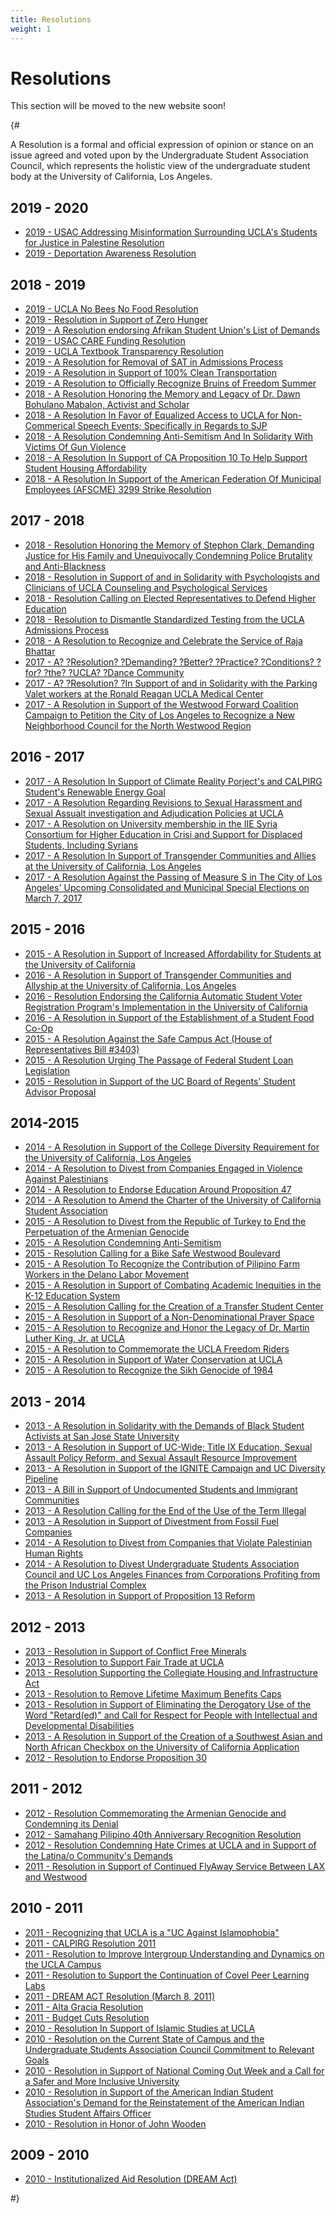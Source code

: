 ```yaml
---
title: Resolutions
weight: 1
---
```


# Resolutions

This section will be moved to the new website soon!

{#

A Resolution is a formal and official expression of opinion or stance on an issue agreed and voted upon by the Undergraduate Student Association Council, which represents the holistic view of the undergraduate student body at the University of California, Los Angeles.

## 2019 - 2020

  - [2019 - USAC Addressing Misinformation Surrounding UCLA's Students for Justice in Palestine Resolution](resolutions/USAC%20Addressing%20Misinformation%20Surrounding%20UCLA's%20Students%20for%20Justice%20in%20Palestine%20Resolution.pdf)
  - [2019 - Deportation Awareness Resolution](resolutions/Deportation%20Awareness%20Resolution.pdf)

## 2018 - 2019

  - [2019 - UCLA No Bees No Food Resolution](resolutions/UCLA%20No%20Bees%20No%20Food%20Resolution.pdf)
  - [2019 - Resolution in Support of Zero Hunger](resolutions/Resolution%20in%20Support%20of%20Zero%20Hunger.pdf)
  - [2019 - A Resolution endorsing Afrikan Student Union's List of Demands](resolutions/A%20Resolution%20Endorsing%20Afrikan%20Student%20Union's%20List%20of%20Demands.pdf)
  - [2019 - USAC CARE Funding Resolution](resolutions/USAC%20CARE%20Funding%20Resolution.pdf)
  - [2019 - UCLA Textbook Transparency Resolution](resolutions/UCLA%20Textbook%20Transparency%20resolution.pdf)
  - [2019 - A Resolution for Removal of SAT in Admissions Process](resolutions/Resolution%20for%20Removal%20SAT%20in%20Admissions%20Process.pdf)
  - [2019 - A Resolution in Support of 100% Clean Transportation](resolutions/USAC%20100%20Percent%20Clean%20Transportation%20Resolution.pdf)
  - [2019 - A Resolution to Officially Recognize Bruins of Freedom Summer](resolutions/A%20Resolution%20To%20Officially%20Recognize%20Bruins%20of%20Freedom%20Summer.pdf)
  - [2018 - A Resolution Honoring the Memory and Legacy of Dr. Dawn Bohulano Mabalon, Activist and Scholar](resolutions/Resolution%20Honoring%20the%20Memory%20and%20Legacy%20of%20Dr.%20Dawn%20Bohulano%20Mabalon,%20Activist%20and%20Scholar.pdf)
  - [2018 - A Resolution In Favor of Equalized Access to UCLA for Non-Commerical Speech Events; Specifically in Regards to SJP](resolutions/USAC%20RESOLUTION%20IN%20FAVOR%20OF%20EQUALIZED%20ACCESS%20TO%20UCLA%20FOR%20NON-COMMERCIAL%20SPEECH%20EVENTS%20SPECIFICALLY%20IN%20REGARDS%20TO%20SJP.pdf)
  - [2018 - A Resolution Condemning Anti-Semitism And In Solidarity With Victims Of Gun Violence](resolutions/Tree%20of%20Life%20Resolution.pdf)
  - [2018 - A Resolution In Support of CA Proposition 10 To Help Support Student Housing Affordability](resolutions/A%20RESOLUTION%20IN%20SUPPORT%20OF%20CA%20PROPOSITION%2010%20TO%20HELP%20SUPPORT%20STUDENT%20HOUSING%20AFFORDABILITY.pdf)
  - [2018 - A Resolution In Support of the American Federation Of Municipal Employees (AFSCME) 3299 Strike Resolution](resolutions/In%20Support%20of%20the%20American%20Federation%20Of%20Municipal%20Employees%20\(AFSCME\)%203299%20Strike%20Resolution.pdf)

## 2017 - 2018

  - [2018 - Resolution Honoring the Memory of Stephon Clark, Demanding Justice for His Family and Unequivocally Condemning Police Brutality and Anti-Blackness](resolutions/A%20Resolution%20Honoring%20the%20Memory%20of%20Stephon%20Clark,%20Demanding%20Justice%20for%20His%20Family%20and%20Unequivocally%20Condemning%20Police%20Brutality%20and%20Anti-Blackness.pdf)
  - [2018 - Resolution in Support of and in Solidarity with Psychologists and Clinicians of UCLA Counseling and Psychological Services](resolutions/CAPS%20Psychologists%20Resolution.pdf)
  - [2018 - Resolution Calling on Elected Representatives to Defend Higher Education](resolutions/Resolution%20Calling%20on%20Elected%20Representatives%20to%20Defend%20Higher%20Education.pdf)
  - [2018 - Resolution to Dismantle Standardized Testing from the UCLA Admissions Process](resolutions/A%20Resolution%20to%20Dismantle%20Standardized%20Testing%20from%20the%20UCLA%20Admissions%20Process.pdf)
  - [2018 - A Resolution to Recognize and Celebrate the Service of Raja Bhattar](resolutions/A%20Resolution%20to%20Recognize%20and%20Celebrate%20the%20Service%20of%20Raja%20Bhattar.pdf)
  - [2017 - A? ?Resolution? ?Demanding? ?Better? ?Practice? ?Conditions? ?for? ?the? ?UCLA? ?Dance Community](resolutions/Dance%20Community%20Resolution.pdf)
  - [2017 - A? ?Resolution? ?In Support of and in Solidarity with the Parking Valet workers at the Ronald Reagan UCLA Medical Center](resolutions/Valet%20Workers%20Resolution%2011.28.17.pdf)
  - [2017 - A Resolution in Support of the Westwood Forward Coalition Campaign to Petition the City of Los Angeles to Recognize a New Neighborhood Council for the North Westwood Region](resolutions/Westwood%20Forward%20Resolution%201.9.18.pdf)

## 2016 - 2017

  - [2017 - A Resolution In Support of Climate Reality Porject's and CALPIRG Student's Renewable Energy Goal](resolutions/CALPIRG%20Resolution.pdf)
  - [2017 - A Resolution Regarding Revisions to Sexual Harassment and Sexual Assualt investigation and Adjudication Policies at UCLA](resolutions/CASH%20Resolution.pdf)
  - [2017 - A Resolution on University membership in the IIE Syria Consortium for Higher Education in Crisi and Support for Displaced Students, Including Syrians](resolutions/Syrian%20Consortium%20Resolution.pdf)
  - [2017 - A Resolution In Support of Transgender Communities and Allies at the University of California, Los Angeles](resolutions/Transgender%20Communities%20and%20Allies%20Resolution.pdf)
  - [2017 - A Resolution Against the Passing of Measure S in The City of Los Angeles' Upcoming Consolidated and Municipal Special Elections on March 7, 2017](resolutions/USAC%20Measure%20S%20Resolution.pdf)

## 2015 - 2016

  - [2015 - A Resolution in Support of Increased Affordability for Students at the University of California](resolutions/AffordabilityResolution.pdf)
  - [2016 - A Resolution in Support of Transgender Communities and Allyship at the University of California, Los Angeles](resolutions/Resolution%20In%20Support%20of%20Transgender%20Communities%20and%20Allyship.pdf)
  - [2016 - Resolution Endorsing the California Automatic Student Voter Registration Program's Implementation in the University of California](resolutions/USACAResolutionSupportingAutomaticStudentVoterRegistration.pdf)
  - [2016 - A Resolution in Support of the Establishment of a Student Food Co-Op](resolutions/Resolution-%20food%20co-op.pdf)
  - [2015 - A Resolution Against the Safe Campus Act (House of Representatives Bill \#3403)](resolutions/AResolutionAgainsttheSafeCampusActH.R.3403.pdf)
  - [2015 - A Resolution Urging The Passage of Federal Student Loan Legislation](resolutions/A%20RESOLUTION%20URGING%20THE%20PASSAGE%20OF%20FEDERAL%20STUDENT%20LOAN%20LEGISLATION.pdf)
  - [2015 - Resolution in Support of the UC Board of Regents' Student Advisor Proposal](resolutions/Resolution%20in%20Support%20of%20the%20UC%20Board%20of%20Regents%20Student%20Advisor%20Position-2.pdf)

## 2014-2015

  - [2014 - A Resolution in Support of the College Diversity Requirement for the University of California, Los Angeles](resolutions/USACResolution-DiversityRequirement%2011-25-14_no%20sponsors.pdf)
  - [2014 - A Resolution to Divest from Companies Engaged in Violence Against Palestinians](resolutions/USAC%20Divestment%20Resolution%20\(11-13-2014\)_no%20sponsors.pdf)
  - [2014 - A Resolution to Endorse Education Around Proposition 47](resolutions/AResolutiontoEndorseProposition47.pdf)
  - [2014 - A Resolution to Amend the Charter of the University of California Student Association](resolutions/A%20Resolution%20to%20Amend%20the%20Charter%20of%20the%20University%20of%20California%20Student%20Association.pdf)
  - [2015 - A Resolution to Divest from the Republic of Turkey to End the Perpetuation of the Armenian Genocide](resolutions/ASA%20Divestment%20Resolution%20amended%2001-20-15.pdf)
  - [2015 - A Resolution Condemning Anti-Semitism](resolutions/no%20sponsors_A%20Resolution%20Condemning%20Anti-Semitism.pdf)
  - [2015 - Resolution Calling for a Bike Safe Westwood Boulevard](resolutions/BikeSafeWestwoodBoulevardResolution.pdf)
  - [2015 - A Resolution To Recognize the Contribution of Pilipino Farm Workers in the Delano Labor Movement](resolutions/AResolutiontoRecognizetheContributionofPilipinoFarmWorkersintheDelanoLaborMovement.pdf)
  - [2015 - A Resolution in Support of Combating Academic Inequities in the K-12 Education System](resolutions/no%20sponsors_A%20Resolution%20in%20Support%20of%20Combating%20Academic%20Inequities%20in%20the%20K-12%20Education%20System.pdf)
  - [2015 - A Resolution Calling for the Creation of a Transfer Student Center](resolutions/no%20sponsors_AResolutionCallingfortheCreationofaTransferStudentCenter.pdf)
  - [2015 - A Resolution in Support of a Non-Denominational Prayer Space](resolutions/no%20sponsors_AResolutioninSupportofaNon-DenominationalPrayerSpace.pdf)
  - [2015 - A Resolution to Recognize and Honor the Legacy of Dr. Martin Luther King, Jr. at UCLA](resolutions/Dr.KingResolution%20\(1\).pdf)
  - [2015 - A Resolution to Commemorate the UCLA Freedom Riders](resolutions/USACFreedomRidersResolution.pdf)
  - [2015 - A Resolution in Support of Water Conservation at UCLA](resolutions/no%20sponsors_AffordabilityResolution.pdf)
  - [2015 - A Resolution to Recognize the Sikh Genocide of 1984](resolutions/ResolutiontoRecognizetheSikhGenocideof1984.pdf)

## 2013 - 2014

  - [2013 - A Resolution in Solidarity with the Demands of Black Student Activists at San Jose State University](resolutions/AResolutioninSolidaritywiththeDemandsofBlackStudentActivistsatSanJoseStateUniversity.pdf)
  - [2013 - A Resolution in Support of UC-Wide; Title IX Education, Sexual Assault Policy Reform, and Sexual Assault Resource Improvement](resolutions/AResolutioninSupportofUC-WideTitleIXEducationSexualAssaultPolicyReformandSexualAssaultResourceImprovement%20\(1\).pdf)
  - [2013 - A Resolution in Support of the IGNITE Campaign and UC Diversity Pipeline](resolutions/IGNITEResolutionEdited.pdf)
  - [2013 - A Bill in Support of Undocumented Students and Immigrant Communities](resolutions/resolutions%20with%20new%20changes.pdf)
  - [2013 - A Resolution Calling for the End of the Use of the Term Illegal](resolutions/DroptheIWordResolution.pdf)
  - [2013 - A Resolution in Support of Divestment from Fossil Fuel Companies](resolutions/UCLAResolutiontoUSACfortheDivestmentofFossilFuels.pdf)
  - [2014 - A Resolution to Divest from Companies that Violate Palestinian Human Rights](resolutions/A%20Resolution%20to%20Divest%20from%20Companies%20that%20Violate%20Palestinian%20Human%20Rights.pdf)
  - [2014 - A Resolution to Divest Undergraduate Students Association Council and UC Los Angeles Finances from Corporations Profiting from the Prison Industrial Complex](resolutions/USACPrivatePrisonDivestmentResolution.pdf)
  - [2013 - A Resolution in Support of Proposition 13 Reform](resolutions/USACProp13Resolution.pdf)

## 2012 - 2013

  - [2013 - Resolution in Support of Conflict Free Minerals](resolutions/ConflictFreeCampusInitiativeResolution.pdf)
  - [2013 - Resolution to Support Fair Trade at UCLA](resolutions/USACresolutiontosupportFairTradeatUCLA.pdf)
  - [2013 - Resolution Supporting the Collegiate Housing and Infrastructure Act](resolutions/CHIAResolution.pdf)
  - [2013 - Resolution to Remove Lifetime Maximum Benefits Caps](resolutions/Resolution%20to%20Remove%20Lifetime%20Maximum%20Benefits%20Caps.pdf)
  - [2013 - Resolution in Support of Eliminating the Derogatory Use of the Word "Retard(ed)" and Call for Respect for People with Intellectual and Developmental Disabilities](resolutions/Resolution%20-%20End%20the%20R%20Word.pdf)
  - [2013 - A Resolution in Support of the Creation of a Southwest Asian and North African Checkbox on the University of California Application](resolutions/UCLA%20SWANA%20Resolution.pdf)
  - [2012 - Resolution to Endorse Proposition 30](resolutions/ResolutiontoEndorseProposition30.pdf)

## 2011 - 2012

  - [2012 - Resolution Commemorating the Armenian Genocide and Condemning its Denial](resolutions/Resolution%20Commemorating%20the%20Armenian%20Genocide%20and%20Condemning%20its%20Denial.pdf)
  - [2012 - Samahang Pilipino 40th Anniversary Recognition Resolution](resolutions/SAMAHANG%20PILIPINO%2040th%20ANNIVERSARY%20RECOGNITION%20RESOLUTION.pdf)
  - [2012 - Resolution Condemning Hate Crimes at UCLA and in Support of the Latina/o Community's Demands](resolutions/ResolutionCondemningHateCrimesandpromotingdiversityatUCLA.pdf)
  - [2011 - Resolution in Support of Continued FlyAway Service Between LAX and Westwood](resolutions/flyawayresolution.pdf)

## 2010 - 2011

  - [2011 - Recognizing that UCLA is a "UC Against Islamophobia"](resolutions/anti-islamophobia.pdf)
  - [2011 - CALPIRG Resolution 2011](resolutions/calpirg_resolution_2011.pdf)
  - [2011 - Resolution to Improve Intergroup Understanding and Dynamics on the UCLA Campus](resolutions/resolution_dynamics.pdf)
  - [2011 - Resolution to Support the Continuation of Covel Peer Learning Labs](resolutions/resolution_covel.pdf)
  - [2011 - DREAM ACT Resolution (March 8, 2011)](resolutions/dreamact_resolution.pdf)
  - [2011 - Alta Gracia Resolution](resolutions/altagracia_resolution.pdf)
  - [2011 - Budget Cuts Resolution](resolutions/2011BudgetCutsResolution.pdf)
  - [2010 - Resolution In Support of Islamic Studies at UCLA](resolutions/resolution_islamic_studies.pdf)
  - [2010 - Resolution on the Current State of Campus and the Undergraduate Students Association Council Commitment to Relevant Goals](resolutions/vision_resolution.pdf)
  - [2010 - Resolution in Support of National Coming Out Week and a Call for a Safer and More Inclusive University](resolutions/LGBT_resolution.pdf)
  - [2010 - Resolution in Support of the American Indian Student Association's Demand for the Reinstatement of the American Indian Studies Student Affairs Officer](resolutions/AmericanIndianResolution.pdf)
  - [2010 - Resolution in Honor of John Wooden](resolutions/Wooden_Resolution.pdf)

## 2009 - 2010

  - [2010 - Institutionalized Aid Resolution (DREAM Act)](resolutions/DREAM_resolution.pdf)

#}
